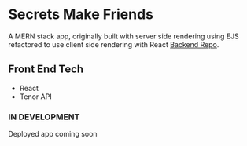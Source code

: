# Secrets Make Friends

A MERN stack app, originally built with server side rendering using EJS refactored to use client side rendering with React [Backend Repo](https://github.com/sarahrosehumenik/secretsproject).

## Front End Tech

- React
- Tenor API

### IN DEVELOPMENT

Deployed app coming soon


